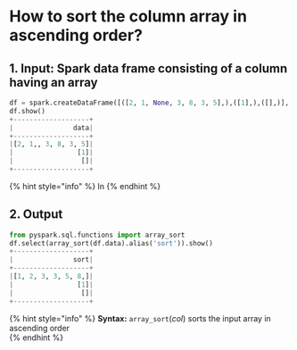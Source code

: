 # How to sort the column array in ascending order?

## 1.  Input:  Spark data frame consisting of a column having an array

```python
df = spark.createDataFrame([([2, 1, None, 3, 8, 3, 5],),([1],),([],)], ['data'])
df.show()
+-------------------+
|               data|
+-------------------+
|[2, 1,, 3, 8, 3, 5]|
|                [1]|
|                 []|
+-------------------+
```

{% hint style="info" %}
In 
{% endhint %}

## 2.  Output

```python
from pyspark.sql.functions import array_sort
df.select(array_sort(df.data).alias('sort')).show()
+-------------------+
|               sort|
+-------------------+
|[1, 2, 3, 3, 5, 8,]|
|                [1]|
|                 []|
+-------------------+
```

{% hint style="info" %}
**Syntax:**   `array_sort`\(_col_\)                                                                                                                  sorts the input array in ascending order                                                                                                
{% endhint %}

